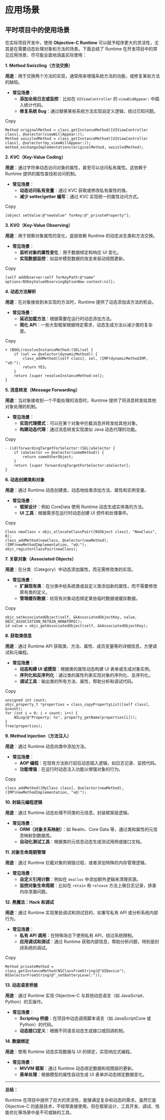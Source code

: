 # 应用场景

## 平时项目中的使用场景

在实际项目开发中，使用 **Objective-C Runtime** 可以赋予程序更大的灵活性，尤其是在需要动态处理对象和方法的场景。下面总结了 Runtime 在开发项目中的常见应用场景，尽可能全面地涵盖实际使用：

**1. Method Swizzling（方法交换）**

**用途**：用于交换两个方法的实现，通常用来增强系统方法的功能，或修复某些方法的缺陷。

* **常见场景**：
  * **添加全局日志或监控**：比如在 `UIViewController` 的 `viewDidAppear:` 中插入统计代码。
  * **修复系统 Bug**：通过替换某些系统方法实现自定义逻辑，绕过已知问题。

Copy

```
Method originalMethod = class_getInstanceMethod([UIViewController class], @selector(viewWillAppear:));
Method swizzledMethod = class_getInstanceMethod([UIViewController class], @selector(my_viewWillAppear:));
method_exchangeImplementations(originalMethod, swizzledMethod);
```

**2. KVC（Key-Value Coding）**

**用途**：通过字符串动态访问对象的属性，甚至可以访问私有属性。这依赖于 Runtime 提供的属性查找和访问机制。

* **常见场景**：
  * **动态访问私有变量**：通过 KVC 获取或修改私有属性的值。
  * **减少 setter/getter 编写**：通过 KVC 实现统一的属性访问方式。

Copy

```
[object setValue:@"newValue" forKey:@"_privateProperty"];
```

**3. KVO（Key-Value Observing）**

**用途**：用于观察对象属性的变化，底层依赖 Runtime 的动态派生类和方法交换。

* **常见场景**：
  * **监听对象的属性变化**：用于数据绑定和响应 UI 变化。
  * **实现数据监控**：如监听模型数据的改变来驱动视图更新。

Copy

```
[self addObserver:self forKeyPath:@"name" options:NSKeyValueObservingOptionNew context:nil];
```

**4. 动态方法解析**

**用途**：在对象接收到未实现的方法时，Runtime 提供了动态添加该方法的机会。

* **常见场景**：
  * **延迟加载方法**：根据需要在运行时动态添加方法。
  * **简化 API**：一些大型框架根据特定需求，动态生成方法以减少类的复杂度。

Copy

```
+ (BOOL)resolveInstanceMethod:(SEL)sel {
    if (sel == @selector(dynamicMethod)) {
        class_addMethod([self class], sel, (IMP)dynamicMethodIMP, "v@:");
        return YES;
    }
    return [super resolveInstanceMethod:sel];
}
```

**5. 消息转发（Message Forwarding）**

**用途**：当对象接收到一个不能处理的消息时，Runtime 提供了将消息转发给其他对象处理的机制。

* **常见场景**：
  * **实现代理模式**：可以在某个对象中拦截消息并转发给其他对象。
  * **构建动态代理**：通过消息转发实现类似 Java 动态代理的功能。

Copy

```
- (id)forwardingTargetForSelector:(SEL)aSelector {
    if (aSelector == @selector(someMethod)) {
        return someOtherObject;
    }
    return [super forwardingTargetForSelector:aSelector];
}
```

**6. 动态创建类和对象**

**用途**：通过 Runtime 动态创建类，动态地给类添加方法、属性和实例变量。

* **常见场景**：
  * **框架设计**：例如 CoreData 使用 Runtime 动态生成实体类的方法。
  * **UI 工具**：根据需求在运行时动态创建 UI 控件和处理事件。

Copy

```
Class newClass = objc_allocateClassPair([NSObject class], "NewClass", 0);
class_addMethod(newClass, @selector(newMethod), (IMP)newMethodImplementation, "v@:");
objc_registerClassPair(newClass);
```

**7. 关联对象（Associated Objects）**

**用途**：在分类（Category）中动态添加属性，而无需修改类的实现。

* **常见场景**：
  * **扩展现有类**：在分类中给系统类或自定义类添加新的属性，而不需要修改原有类的定义。
  * **管理缓存数据**：给现有对象动态绑定某些临时数据或缓存数据。

Copy

```
objc_setAssociatedObject(self, &kAssociatedObjectKey, value, OBJC_ASSOCIATION_RETAIN_NONATOMIC);
id value = objc_getAssociatedObject(self, &kAssociatedObjectKey);
```

**8. 获取类信息**

**用途**：通过 Runtime API 获取类、方法、属性、成员变量等的详细信息，方便调试和元编程。

* **常见场景**：
  * **动态构建 UI 或模型**：根据类的属性动态构建 UI 表单或生成对象实例。
  * **序列化和反序列化**：通过类的属性列表实现对象的序列化、反序列化。
  * **调试工具**：输出类的所有方法、属性，帮助分析和调试代码。

Copy

```
unsigned int count;
objc_property_t *properties = class_copyPropertyList([self class], &count);
for (int i = 0; i < count; i++) {
    NSLog(@"Property: %s", property_getName(properties[i]));
}
free(properties);
```

**9. Method Injection（方法注入）**

**用途**：通过 Runtime 动态向类中添加方法。

* **常见场景**：
  * **AOP 编程**：在现有方法执行前后动态插入逻辑，如日志记录、监控代码。
  * **功能增强**：在运行时动态注入功能以增强对象的行为。

Copy

```
class_addMethod([MyClass class], @selector(newMethod), (IMP)newMethodImplementation, "v@:");
```

**10. 封装元编程逻辑**

**用途**：通过 Runtime 动态处理不同类的元信息，封装框架层逻辑。

* **常见场景**：
  * **ORM（对象关系映射）**：如 Realm、Core Data 等，通过类和属性的元信息映射到数据库。
  * **自动化测试工具**：根据类的元信息动态生成测试用例或接口文档。

**11. 对象生命周期管理**

**用途**：通过 Runtime 拦截对象的销毁过程，或者添加特殊的内存管理逻辑。

* **常见场景**：
  * **自定义引用计数**：例如在 `dealloc` 中添加额外逻辑来清理资源。
  * **监控对象生命周期**：比如在 `retain` 和 `release` 方法上做日志记录，排查内存泄漏问题。

**12. 黑魔法：Hack 和调试**

**用途**：通过 Runtime 实现某些调试和测试目的，如重写私有 API 或分析系统内部行为。

* **常见场景**：
  * **私有 API 调用**：在特殊场合下使用私有 API，绕过系统限制。
  * **应用调试和测试**：通过 Runtime 获取内部信息，帮助分析问题，特别是封闭系统的调试。

Copy

```
Method privateMethod = class_getInstanceMethod(NSClassFromString(@"UIDevice"), NSSelectorFromString(@"_setBatteryLevel:"));
```

**13. 动态语言桥接**

**用途**：通过 Runtime 实现 Objective-C 与其他动态语言（如 JavaScript、Python）的互操作。

* **常见场景**：
  * **Scripting 桥接**：在项目中动态调用脚本语言（如 JavaScriptCore 或 Python）的代码。
  * **动态接口定义**：根据不同语言动态生成接口或回调机制。

**14. 数据绑定**

**用途**：使用 Runtime 动态实现数据与 UI 的绑定，实现响应式编程。

* **常见场景**：
  * **MVVM 框架**：通过 Runtime 动态绑定数据和视图层的更新。
  * **表单处理**：根据模型的属性自动生成 UI 表单并动态绑定数据变化。

***

**总结：**

Runtime 在项目中提供了巨大的灵活性，能够满足复杂和动态的需求。虽然它是 Objective-C 的底层技术，不经常直接使用，但在框架设计、工具开发、调试、性能优化等场景中是不可或缺的工具。
